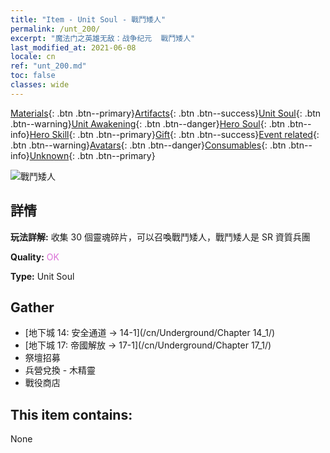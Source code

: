 ```yaml
---
title: "Item - Unit Soul - 戰鬥矮人"
permalink: /unt_200/
excerpt: "魔法门之英雄无敌：战争纪元  戰鬥矮人"
last_modified_at: 2021-06-08
locale: cn
ref: "unt_200.md"
toc: false
classes: wide
---
```

 [Materials](/ItemsCN/){: .btn .btn--primary}[Artifacts](/ItemsCN/Artifacts/){: .btn .btn--success}[Unit Soul](/ItemsCN/UnitSoul/){: .btn .btn--warning}[Unit Awakening](/ItemsCN/UnitAwakening/){: .btn .btn--danger}[Hero Soul](/ItemsCN/HeroSoul/){: .btn .btn--info}[Hero Skill](/ItemsCN/HeroSkill/){: .btn .btn--primary}[Gift](/ItemsCN/Gift/){: .btn .btn--success}[Event related](/ItemsCN/Events/){: .btn .btn--warning}[Avatars](/ItemsCN/Avatars/){: .btn .btn--danger}[Consumables](/ItemsCN/Consumables/){: .btn .btn--info}[Unknown](/ItemsCN/Unknown/){: .btn .btn--primary}

 ![戰鬥矮人](/images/u/ti_airen.jpg)

## 詳情
 **玩法詳解:** 收集 30 個靈魂碎片，可以召喚戰鬥矮人，戰鬥矮人是 SR 資質兵團

 **Quality:** <span style="color: #DA70D6">OK</span>

 **Type:** Unit Soul

## Gather

*    [地下城 14: 安全通道 -> 14-1](/cn/Underground/Chapter 14_1/) 
*    [地下城 17: 帝國解放 -> 17-1](/cn/Underground/Chapter 17_1/) 
*    祭壇招募 
*    兵營兌換 - 木精靈 
*    戰役商店 

## This item contains:

  None

